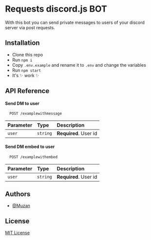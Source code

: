 
# Requests discord.js BOT
With this bot you can send private messages to users of your discord server via post requests.

## Installation

- Clone this repo
- Run `npm i`
- Copy `.env.example` and rename it to `.env` and change the variables
- Run `npm start`
- It's ✨ work ✨


    
## API Reference

#### Send DM to user

```http
  POST /examplewithmessage
```

| Parameter | Type     | Description                |
| :-------- | :------- | :------------------------- |
| `user` | `string` | **Required**. User id |

#### Send DM embed to user

```http
  POST /examplewithembed
```

| Parameter | Type     | Description                |
| :-------- | :------- | :------------------------- |
| `user` | `string` | **Required**. User id |



## Authors

- [@Muzan](https://github.com/Muzan72)


## License

[MIT License](https://choosealicense.com/licenses/mit/)

